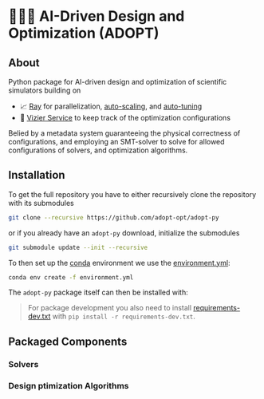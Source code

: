 # 🤖🌊🚀 AI-Driven Design and Optimization (ADOPT)

## About

Python package for AI-driven design and optimization of scientific simulators building on

* 📈 [Ray](https://www.ray.io) for parallelization, [auto-scaling](https://docs.ray.io/en/latest/cluster/getting-started.html), and [auto-tuning](https://docs.ray.io/en/latest/tune/index.html)
* 🤖 [Vizier Service](https://github.com/google/vizier) to keep track of the optimization configurations

Belied by a metadata system guaranteeing the physical correctness of configurations, and employing an SMT-solver to solve for allowed configurations of solvers, and optimization algorithms.

## Installation

To get the full repository you have to either recursively clone the repository with its submodules

```bash
git clone --recursive https://github.com/adopt-opt/adopt-py
```

or if you already have an `adopt-py` download, initialize the submodules

```bash
git submodule update --init --recursive
```

To then set up the [conda](https://conda.io/projects/conda/en/latest/index.html) environment we use the [environment.yml](./environment.yml):

```bash
conda env create -f environment.yml
```

The `adopt-py` package itself can then be installed with:


> For package development you also need to install [requirements-dev.txt](./requirements-dev.txt) with `pip install -r requirements-dev.txt`.

## Packaged Components

### Solvers

### Design ptimization Algorithms
